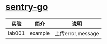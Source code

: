 # [sentry-go](https://github.com/getsentry/sentry-go)

|实验|简介|说明|
|---|---|---|
|lab001|example|上传error,message |